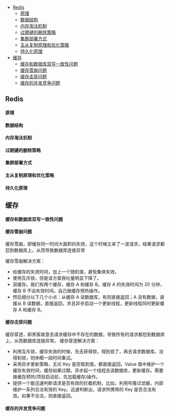 <!-- MarkdownTOC levels="1,2,3,4,5,6" autolink="true"  style="unordered" -->

- [Redis](#redis)
	- [原理](#%E5%8E%9F%E7%90%86)
	- [数据结构](#%E6%95%B0%E6%8D%AE%E7%BB%93%E6%9E%84)
	- [内存淘汰机制](#%E5%86%85%E5%AD%98%E6%B7%98%E6%B1%B0%E6%9C%BA%E5%88%B6)
	- [过期键的删除策略](#%E8%BF%87%E6%9C%9F%E9%94%AE%E7%9A%84%E5%88%A0%E9%99%A4%E7%AD%96%E7%95%A5)
	- [集群部署方式](#%E9%9B%86%E7%BE%A4%E9%83%A8%E7%BD%B2%E6%96%B9%E5%BC%8F)
	- [主从复制原理和优化策略](#%E4%B8%BB%E4%BB%8E%E5%A4%8D%E5%88%B6%E5%8E%9F%E7%90%86%E5%92%8C%E4%BC%98%E5%8C%96%E7%AD%96%E7%95%A5)
	- [持久化原理](#%E6%8C%81%E4%B9%85%E5%8C%96%E5%8E%9F%E7%90%86)
- [缓存](#%E7%BC%93%E5%AD%98)
	- [缓存和数据库双写一致性问题](#%E7%BC%93%E5%AD%98%E5%92%8C%E6%95%B0%E6%8D%AE%E5%BA%93%E5%8F%8C%E5%86%99%E4%B8%80%E8%87%B4%E6%80%A7%E9%97%AE%E9%A2%98)
	- [缓存雪崩问题](#%E7%BC%93%E5%AD%98%E9%9B%AA%E5%B4%A9%E9%97%AE%E9%A2%98)
	- [缓存击穿问题](#%E7%BC%93%E5%AD%98%E5%87%BB%E7%A9%BF%E9%97%AE%E9%A2%98)
	- [缓存的并发竞争问题](#%E7%BC%93%E5%AD%98%E7%9A%84%E5%B9%B6%E5%8F%91%E7%AB%9E%E4%BA%89%E9%97%AE%E9%A2%98)

<!-- /MarkdownTOC -->

## Redis
#### 原理
#### 数据结构
#### 内存淘汰机制
#### 过期键的删除策略
#### 集群部署方式
#### 主从复制原理和优化策略
#### 持久化原理


## 缓存
#### 缓存和数据库双写一致性问题
#### 缓存雪崩问题
缓存雪崩，即缓存同一时间大面积的失效，这个时候又来了一波请求，结果请求都怼到数据库上，从而导致数据库连接异常

缓存雪崩解决方案：  
- 给缓存的失效时间，加上一个随机值，避免集体失效。
- 使用互斥锁，但是该方案吞吐量明显下降了。
- 双缓存。我们有两个缓存，缓存 A 和缓存 B。缓存 A 的失效时间为 20 分钟，缓存 B 不设失效时间。自己做缓存预热操作。
- 然后细分以下几个小点：从缓存 A 读数据库，有则直接返回；A 没有数据，直接从 B 读数据，直接返回，并且异步启动一个更新线程，更新线程同时更新缓存 A 和缓存 B。

#### 缓存击穿问题
缓存穿透，即黑客故意去请求缓存中不存在的数据，导致所有的请求都怼到数据库上，从而数据库连接异常。
缓存穿透解决方案：
- 利用互斥锁，缓存失效的时候，先去获得锁，得到锁了，再去请求数据库。没得到锁，则休眠一段时间重试。
- 采用异步更新策略，无论 Key 是否取到值，都直接返回。Value 值中维护一个缓存失效时间，缓存如果过期，异步起一个线程去读数据库，更新缓存。需要做缓存预热(项目启动前，先加载缓存)操作。
- 提供一个能迅速判断请求是否有效的拦截机制，比如，利用布隆过滤器，内部维护一系列合法有效的 Key。迅速判断出，请求所携带的 Key 是否合法有效。如果不合法，则直接返回。

#### 缓存的并发竞争问题
